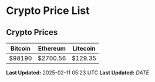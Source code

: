 # Crypto Price List

## Crypto Prices
| Bitcoin | Ethereum | Litecoin |
| ------- | -------- | -------- |
| $98190 | $2700.56 | $129.35 |
**Last Updated:** 2025-02-11 05:23 UTC
**Last Updated:** $DATE$
